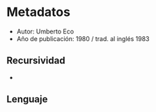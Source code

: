 # Metadatos
- Autor: Umberto Eco
- Año de publicación: 1980 / trad. al inglés 1983

## Recursividad
- 
## Lenguaje